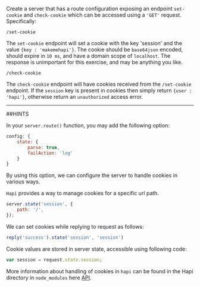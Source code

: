 Create a server that has a route configuration exposing an endpoint ``set-cookie`` and ``check-cookie`` which can be accessed using a `'GET'` request. Specifically:
 
```
/set-cookie
```
 
The `set-cookie` endpoint will set a cookie with the key 'session' and the value `{key : 'makemehapi'}`. The cookie should be `base64json` encoded, should expire in `10 ms`, and have a domain scope of `localhost`.  The response is unimportant for this exercise, and may be anything you like.
 
```
/check-cookie
```
 
The `check-cookie` endpoint will have cookies received from the `/set-cookie` endpoint. If the `session` key is present in cookies then simply return `{user : 'hapi'}`, otherwise return an `unauthorized` access error.
 
--------------------
 
##HINTS

In your `server.route()` function, you may add the following option:

```js
config: {
    state: {
        parse: true,
        failAction: 'log'
    }
}
```

By using this option, we can configure the server to handle cookies in various ways.

`Hapi` provides a way to manage cookies for a specific url path.
 
```js
server.state('session', {
    path: '/',
});
```

We can set cookies while replying to request as follows:
 
```js
reply('success').state('session', 'session')
```

Cookie values are stored in server state, accessible using following code:
 
```js
var session = request.state.session;
```

More information about handling of cookies in `hapi` can be found in the Hapi directory in `node_modules` here [API](http://hapijs.com/api).
 
